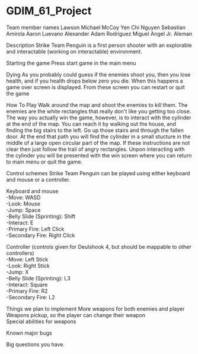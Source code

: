 # GDIM_61_Project


Team member names
  Lawson Michael McCoy
  Yen Chi Nguyen
  Sebastian Amirola
  Aaron Luevano
  Alexander Adam Rodriguez
  Miguel Angel Jr. Aleman
  
Description
  Strike Team Penguin is a first person shooter with an explorable and interactable (working on interactable) environment. 
  
  Starting the game
    Press start game in the main menu
    
  Dying
   As you probably could guess if the enemies shoot you, then you lose health, and if you health drops below zero you die. When this happens a game over screen is displayed. From these screen you can restart or quit the game
   
  How To Play
    Walk around the map and shoot the enemies to kill them. The enemies are the white rectangles that really don't like you getting too close. The way you actually win the game, however, is to interact with the cylinder at the end of the map. You can reach it by walking out the house, and finding the big stairs to the left. Go up those stairs and through the fallen door. At the end that path you will find the cylinder in a small stucture in the middle of a large open circular part of the map. If these instructions are not clear then just follow the trail of angry rectangles. Unpon interacting with the cylinder you will be presented with the win screen where you can return to main menu or quit the game. 

Control schemes
  Strike Team Penguin can be played using either keyboard and mouse or a controller. 
  
  Keyboard and mouse <br />
    -Move: WASD <br />
    -Look: Mouse <br />
    -Jump: Space <br />
    -Belly Slide (Sprinting): Shift <br />
    -Interact: E <br />
    -Primary Fire: Left Click <br />
    -Secondary Fire: Right Click <br />
  
  Controller (controls given for Deulshook 4, but should be mappable to other controllers) <br />
    -Move: Left Stick <br />
    -Look: Right Stick <br />
    -Jump: X <br />
    -Belly Slide (Sprinting): L3 <br />
    -Interact: Square <br />
    -Primary Fire: R2 <br />
    -Secondary Fire: L2 <br />
    
Things we plan to implement
  More weapons for both enemies and player <br />
  Weapons pickup, so the player can change their weapon <br />
  Special abilities for weapons <br />

Known major bugs


Big questions you have.

